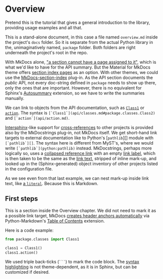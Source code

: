 ﻿# Overview

Pretend this is the tutorial that gives a general introduction to the
library, providing usage examples and all that.

This is a stand-alone document, in this case a file named `overview.md`
inside the project's `docs` folder. So it is separate from the actual
Python library in the, unimaginatively named, `package` folder. Both
folders are right underneath the project's root in the repo.

With MkDocs alone, ["a section cannot have a page assigned to it"][pages],
which is what we'd like to have for the API summary. But the Material
for MkDocs theme offers [section index pages] as an option. With other
themes, we could use the [MkDocs-section-index] plug-in. As the API
section documents the *public* API, not every doc-string defined in
`package` needs to show up there, only the ones that are important.
However, there is no equivalent for Sphinx's [Autosummary] extension,
so we have to write the summaries manually.

We can link to objects from the API documentation, such as
[`Class1`](api/classes.md#package.classes.Class2) or
[`action`](api/action.md). The syntax is
``[`Class1`](api/classes.md#package.classes.Class2)`` and
``[`action`](api/action.md)``.

[Intersphinx]-like support for [cross-references] to other projects
is provided also by the MkDocstrings plug-in, not MkDocs itself. We get
short-hand link targets to external documentation like to Python's
[`pathlib`][] module with ``[`pathlib`][]``. The syntax here is
different from MyST's, where we would write ``[`pathlib`](python:pathlib)``
instead. MkDocstrings, perhaps more logically so, uses a [collapsed
reference link] with an empty [link label], which is then taken to be
the same as the [link text], stripped of inline mark-up, and looked
up in the (Sphinx-generated) object inventory of other projects
listed in the configuration file.

As we see even from that last example, we can nest mark-up inside link
text, like [a `literal`](https://example.org). Because this is Markdown.


## First steps

This is a section inside the Overview chapter. We did not need to mark
it as a possible link target, MkDocs [creates header anchors
automatically][linking] via Python-Markdown's [Table of Contents]
extension.

Here is a code example:
```python
from package.classes import Class1

class1 = Class1()
class1.action()
```

We used triple back-ticks (` ``` `) to mark the code block. The [syntax
highlighting] is not theme-dependent, as it is in Sphinx, but can be
customized if desired.

[pages]:                    https://www.mkdocs.org/user-guide/writing-your-docs/#configure-pages-and-navigation
[section index pages]:      https://squidfunk.github.io/mkdocs-material/setup/setting-up-navigation/#section-index-pages
[MkDocs-section-index]:     https://oprypin.github.io/mkdocs-section-index
[cross-references]:         https://mkdocstrings.github.io/usage/#cross-references-to-other-projects-inventories
[collapsed reference link]: https://spec.commonmark.org/0.30/#collapsed-reference-link
[link label]:               https://spec.commonmark.org/0.30/#link-label
[link text]:                https://spec.commonmark.org/0.30/#link-text
[Autosummary]:              https://www.sphinx-doc.org/en/master/usage/extensions/autosummary.html
[Intersphinx]:              https://www.sphinx-doc.org/en/master/usage/extensions/intersphinx.html
[linking]:                  https://www.mkdocs.org/user-guide/writing-your-docs/#linking-to-pages
[Table of Contents]:        https://python-markdown.github.io/extensions/toc
[syntax highlighting]:      https://mkdocstrings.github.io/theming/#syntax-highlighting
